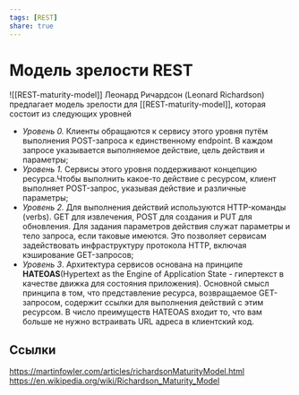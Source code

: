 ```yaml
---
tags: [REST]
share: true
---
```

# Модель зрелости REST
![[REST-maturity-model]]
Леонард Ричардсон (Leonard Richardson) предлагает модель зрелости для [[REST-maturity-model]], которая состоит из следующих уровней
+ *Уровень 0.* Клиенты обращаются к сервису этого уровня путём выполнения POST-запроса к единственному endpoint. В каждом запросе указывается выполняемое действие, цель действия и параметры;
+ *Уровень 1.* Сервисы этого уровня поддерживают концепцию ресурса.Чтобы выполнить какое-то действие с ресурсом, клиент выполняет POST-запрос, указывая действие и различные параметры;
+ *Уровень 2.* Для выполнения действий используются  HTTP-команды (verbs). GET для извлечения, POST для создания и PUT для обновления. Для задания параметров действия служат параметры и тело запроса, если таковые имеются. Это позволяет сервисам задействовать инфраструктуру протокола HTTP, включая кэширование GET-запросов;
+ *Уровень 3*. Архитектура сервисов основана на принципе **HATEOAS**(Hypertext as the Engine of Application State - гипертекст в качестве движка для состояния приложения). Основной смысл принципа в том, что представление ресурса, возвращаемое GET-запросом, содержит ссылки для выполнения действий с этим ресурсом. В число преимуществ HATEOAS входит то, что вам больше не нужно встраивать URL адреса в клиентский код.

## Ссылки
https://martinfowler.com/articles/richardsonMaturityModel.html
https://en.wikipedia.org/wiki/Richardson_Maturity_Model
